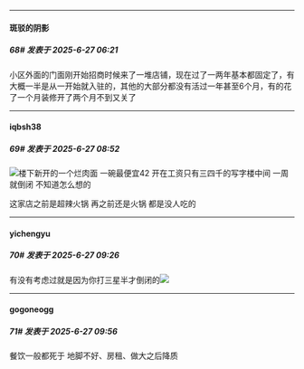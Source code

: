 ﻿
*****

####  斑驳的阴影  
##### 68#       发表于 2025-6-27 06:21

小区外面的门面刚开始招商时候来了一堆店铺，现在过了一两年基本都固定了，有大概一半是从一开始就入驻的，其他的大部分都没有活过一年甚至6个月，有的花了一个月装修开了两个月不到又关了


*****

####  iqbsh38  
##### 69#       发表于 2025-6-27 08:52

<img src="https://static.stage1st.com/image/smiley/face2017/004.gif" referrerpolicy="no-referrer">楼下新开的一个烂肉面 一碗最便宜42 开在工资只有三四千的写字楼中间 一周就倒闭 不知道怎么想的

这家店之前是超辣火锅 再之前还是火锅 都是没人吃的


*****

####  yichengyu  
##### 70#       发表于 2025-6-27 09:26

有没有考虑过就是因为你打三星半才倒闭的<img src="https://static.stage1st.com/image/smiley/face2017/047.png" referrerpolicy="no-referrer">


*****

####  gogoneogg  
##### 71#       发表于 2025-6-27 09:56

餐饮一般都死于 地脚不好、房租、做大之后降质

